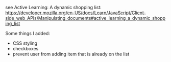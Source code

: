 see Active Learning: A dynamic shopping list: https://developer.mozilla.org/en-US/docs/Learn/JavaScript/Client-side_web_APIs/Manipulating_documents#active_learning_a_dynamic_shopping_list 

Some things I added:
- CSS styling
- checkboxes
- prevent user from adding item that is already on the list